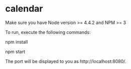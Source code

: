 # calendar
Make sure you have Node version >= 4.4.2 and NPM >= 3

To run, execute the following commands:

npm install

npm start

The port will be displayed to you as http://localhost:8080/.
